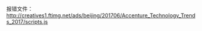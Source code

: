 报错文件： <http://creatives1.ftimg.net/ads/beijing/201706/Accenture_Technology_Trends_2017/scripts.js>

